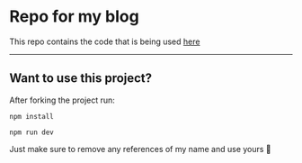 # Repo for my blog

This repo contains the code that is being used [here](https://kelaskardivya.now.sh)

---


## Want to use this project?

After forking the project run:

```
npm install
```

```
npm run dev
```

Just make sure to remove any references of my name and use yours 🙂


